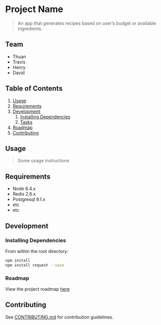 # Project Name

> An app that generates recipes based on user’s budget or available ingredients.

## Team

  - Thuan
  - Travis
  - Henry
  - David

## Table of Contents

1. [Usage](#Usage)
1. [Requirements](#requirements)
1. [Development](#development)
    1. [Installing Dependencies](#installing-dependencies)
    1. [Tasks](#tasks)
1. [Roadmap](#roadmap)
1. [Contributing](#contributing)

## Usage

> Some usage instructions

## Requirements

- Node 6.4.x
- Redis 2.6.x
- Postgresql 9.1.x
- etc
- etc

## Development

### Installing Dependencies

From within the root directory:

```sh
npm install
npm install request --save

```

### Roadmap

View the project roadmap [here](LINK_TO_DOC)


## Contributing

See [CONTRIBUTING.md](CONTRIBUTING.md) for contribution guidelines.
